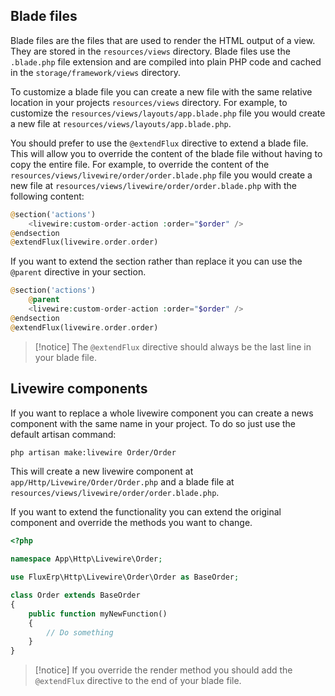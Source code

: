## Blade files

Blade files are the files that are used to render the HTML output of a view. They are stored in the `resources/views` directory. Blade files use the `.blade.php` file extension and are compiled into plain PHP code and cached in the `storage/framework/views` directory.

To customize a blade file you can create a new file with the same relative location in your projects `resources/views` directory. For example, to customize the `resources/views/layouts/app.blade.php` file you would create a new file at `resources/views/layouts/app.blade.php`.

You should prefer to use the `@extendFlux` directive to extend a blade file. This will allow you to override the content of the blade file without having to copy the entire file. For example, to override the content of the `resources/views/livewire/order/order.blade.php` file you would create a new file at `resources/views/livewire/order/order.blade.php` with the following content:

```php
@section('actions')
    <livewire:custom-order-action :order="$order" />
@endsection
@extendFlux(livewire.order.order)
```

If you want to extend the section rather than replace it you can use the `@parent` directive in your section.

```php
@section('actions')
    @parent
    <livewire:custom-order-action :order="$order" />
@endsection
@extendFlux(livewire.order.order)
```

> [!notice]
> The `@extendFlux` directive should always be the last line in your blade file.

## Livewire components

If you want to replace a whole livewire component you can create a news component with the same name in your project.
To do so just use the default artisan command:

```bash
php artisan make:livewire Order/Order
```

This will create a new livewire component at `app/Http/Livewire/Order/Order.php` and a blade file at `resources/views/livewire/order/order.blade.php`.

If you want to extend the functionality you can extend the original component and override the methods you want to change.

```php
<?php

namespace App\Http\Livewire\Order;

use FluxErp\Http\Livewire\Order\Order as BaseOrder;

class Order extends BaseOrder
{
    public function myNewFunction()
    {
        // Do something
    }
}
```

> [!notice]
> If you override the render method you should add the `@extendFlux` directive to the end of your blade file.
